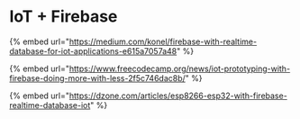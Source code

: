 # IoT + Firebase

{% embed url="https://medium.com/konel/firebase-with-realtime-database-for-iot-applications-e615a7057a48" %}

{% embed url="https://www.freecodecamp.org/news/iot-prototyping-with-firebase-doing-more-with-less-2f5c746dac8b/" %}

{% embed url="https://dzone.com/articles/esp8266-esp32-with-firebase-realtime-database-iot" %}



